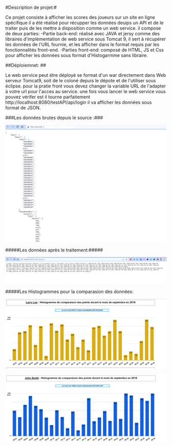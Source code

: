 #Description de projet:#

Ce projet consiste à afficher les scores des joueurs sur un site en ligne spécifique il a été réalisé pour récupper les données deuips un API et de le traiter puis de les mettre à disposition comme un web service. il compose de deux parties:
-Partie back-end: réalisé avec JAVA et jersy comme des libraires d'implémentation de web service sous Tomcat 9, il sert à récupérer les données de l'URL fournie, et les afficher dans le  format requis par les fonctionnalités front-end.
-Parties front-end: composé de HTML, JS et Css pour afficher les données sous format d'Histogarmme sans libraire. 

##Déploiemnet: ##

Le web service peut étre déployé se format d'un war directement dans Web serveur Tomcat9, soit de le coloné depuis le dépote et de l'utiliser sous éclipse.
pour la pratie front vous devez changer la variable URL de l'adapter à votre url pour l'acces au service. une fois vous lancer le web service vous pouvez vérifer est il tourne parfaitement http://localhost:8080/testAPI/api/login  il va afficher les données sous format de JSON.




###Les données brutes depuis le source :###

![alt text](https://github.com/ayoubTig/55_Full_Stack_project/blob/master/imgs/databefore.png)
 

#####Les données après le traitement:#####

![alt text](https://github.com/ayoubTig/55_Full_Stack_project/blob/master/imgs/DataAfter.PNG)

#####Les Histogrammes pour la comparasion des données:

![alt text](https://github.com/ayoubTig/55_Full_Stack_project/blob/master/imgs/HistogrammeLarry.PNG)

![alt text](https://github.com/ayoubTig/55_Full_Stack_project/blob/master/imgs/Histogramme_John.PNG)


